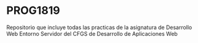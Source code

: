 # PROG1819
Repositorio que incluye todas las practicas de la asignatura de Desarrollo Web Entorno Servidor del CFGS de Desarrollo de Aplicaciones Web
